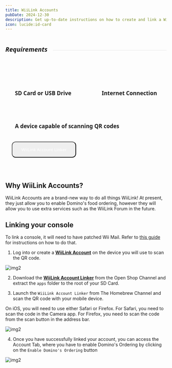 ```yaml
---
title: WiiLink Accounts
pubDate: 2024-12-30
description: Get up-to-date instructions on how to create and link a WiiLink Account!
icon: lucide:id-card
---
```

<div style="display: flex; gap:8px; align-items: center;">
  <h5 style="font-family: system-ui; font-size:20px;">Requirements</h5>
  <hr style="flex-grow: 1; border: none; opacity:0.1; border-top: 2px solid var(--color); margin-left: 10px">
  </a>
</div>
<div style="display:flex; gap:13px; margin-top:10px;background-color:var(--bg-color-tertiary); border:2px solid var(--border-color); align-items:center; justify-content:space-between; padding:35px 20px 30px 20px; border-radius:12px; flex-wrap:wrap; position:relative;"><h4 style="font-size:17px; font-family:system-ui; padding:10px; border:0px solid #00000060; border-radius:8px;"><span class="sd-card"></span> SD Card or USB Drive</h4> <h4 style="font-size:17px; font-family:system-ui; padding:10px; border:0px solid #00000060; border-radius:8px;"><span class="globe"></span> Internet Connection</h4> <h4 style="font-size:17px; font-family:system-ui; padding:10px; border:0px solid #00000060; border-radius:8px;"><span class="qr-code"></span> A device capable of scanning QR codes</h4><div style="height:40px; border-radius:8px;  position:relative;">
<a href="https://oscwii.org/library/app/wiilink-account-linker"><button type="button" style="height:50px; padding-left:28px; padding-right:28px; border-radius:12px 12px 12px 12px; color:white !important; transform:translate(0, -8px); font-family:system-ui;" class="btn1 btn btn-success"><span class="download"></span> WiiLink Account Linker</button></a>
</div></div>

</br>

## Why WiiLink Accounts?

WiiLink Accounts are a brand-new way to do all things WiiLink! At present, they just allow you to enable Domino's food ordering, however they will allow you to use extra services such as the WiiLink Forum in the future.

## Linking your console

<l class="notice warn">To link a console, it will need to have patched Wii Mail. Refer to [this guide](/guide/board/) for instructions on how to do that.</l>

1. Log into or create a [**WiiLink Account**](https://accounts.wiilink.ca) on the device you will use to scan the QR code.

![img2](/img/guide/loginpage.png)

2. Download the [**WiiLink Account Linker**](https://oscwii.org/library/app/wiilink-account-linker) from the Open Shop Channel and extract the `apps` folder to the root of your SD Card.

3. Launch the `WiiLink Account Linker` from The Homebrew Channel and scan the QR code with your mobile device.

<l class="notice info fullwidth">On iOS, you will need to use either Safari or Firefox. For Safari, you need to scan the code in the Camera app. For Firefox, you need to scan the code from the scan button in the address bar.</l>

![img2](/img/guide/qrlink.png)

4. Once you have successfully linked your account, you can access the Account Tab, where you have to enable Domino's Ordering by clicking on the `Enable Domino's Ordering` button

![img2](/img/guide/enabledominos.png)